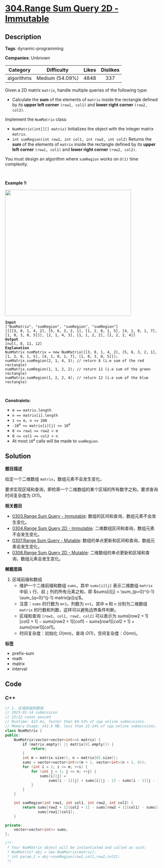 # [304.Range Sum Query 2D - Immutable](https://leetcode.com/problems/range-sum-query-2d-immutable/description/)

## Description

**Tags**: dynamic-programming

**Companies**: Unknown

|  Category  |   Difficulty    | Likes | Dislikes |
| :--------: | :-------------: | :---: | :------: |
| algorithms | Medium (54.09%) | 4848  |   337    |


<p>Given a 2D matrix <code>matrix</code>, handle multiple queries of the following type:</p>
<ul>
  <li>Calculate the <strong>sum</strong> of the elements of <code>matrix</code> inside the rectangle defined by its <strong>upper left corner</strong> <code>(row1, col1)</code> and <strong>lower right corner</strong> <code>(row2, col2)</code>.</li>
</ul>
<p>Implement the <code>NumMatrix</code> class:</p>
<ul>
  <li><code>NumMatrix(int[][] matrix)</code> Initializes the object with the integer matrix <code>matrix</code>.</li>
  <li><code>int sumRegion(int row1, int col1, int row2, int col2)</code> Returns the <strong>sum</strong> of the elements of <code>matrix</code> inside the rectangle defined by its <strong>upper left corner</strong> <code>(row1, col1)</code> and <strong>lower right corner</strong> <code>(row2, col2)</code>.</li>
</ul>
<p>You must design an algorithm where <code>sumRegion</code> works on <code>O(1)</code> time complexity.</p>
<p>&nbsp;</p>
<p><strong class="example">Example 1:</strong></p>
<img alt="" src="https://assets.leetcode.com/uploads/2021/03/14/sum-grid.jpg" style="width: 415px; height: 415px;" />
<pre><code><strong>Input</strong>
[&quot;NumMatrix&quot;, &quot;sumRegion&quot;, &quot;sumRegion&quot;, &quot;sumRegion&quot;]
[[[[3, 0, 1, 4, 2], [5, 6, 3, 2, 1], [1, 2, 0, 1, 5], [4, 1, 0, 1, 7], [1, 0, 3, 0, 5]]], [2, 1, 4, 3], [1, 1, 2, 2], [1, 2, 2, 4]]
<strong>Output</strong>
[null, 8, 11, 12]
<strong>Explanation</strong>
NumMatrix numMatrix = new NumMatrix([[3, 0, 1, 4, 2], [5, 6, 3, 2, 1], [1, 2, 0, 1, 5], [4, 1, 0, 1, 7], [1, 0, 3, 0, 5]]);
numMatrix.sumRegion(2, 1, 4, 3); // return 8 (i.e sum of the red rectangle)
numMatrix.sumRegion(1, 1, 2, 2); // return 11 (i.e sum of the green rectangle)
numMatrix.sumRegion(1, 2, 2, 4); // return 12 (i.e sum of the blue rectangle)</code></pre>
<p>&nbsp;</p>
<p><strong>Constraints:</strong></p>
<ul>
  <li><code>m == matrix.length</code></li>
  <li><code>n == matrix[i].length</code></li>
  <li><code>1 &lt;= m, n &lt;= 200</code></li>
  <li><code>-10<sup>4</sup> &lt;= matrix[i][j] &lt;= 10<sup>4</sup></code></li>
  <li><code>0 &lt;= row1 &lt;= row2 &lt; m</code></li>
  <li><code>0 &lt;= col1 &lt;= col2 &lt; n</code></li>
  <li>At most <code>10<sup>4</sup></code> calls will be made to <code>sumRegion</code>.</li>
</ul>

## Solution

**题目描述**

给定一个二维数组 `matrix`，数组元素不会发生变化。

要求实现区域和查询，即检索一个二维数组的某个区域的所有数字之和。要求查询时间复杂度为 $O(1)$。

**相关题目**

- [0303.Range Sum Query - Immutable](0303.range-sum-query-immutable.md): 数组的区间和查询，数组元素不会发生变化。
- [0304.Range Sum Query 2D - Immutable](0304.range-sum-query-2-d-immutable.md): 二维数组区间和查询，数组元素不会发生变化。
- [0307.Range Sum Query - Mutable](0307.range-sum-query-mutable.md): 数组的单点更新和区间和查询，数组元素会发生变化。
- [0308.Range Sum Query 2D - Mutable](0308.range-sum-query-2d-mutable.md): 二维数组的单点更新和区域和查询，数组元素会发生变化。

**解题思路**

1. 区域前缀和数组
   - 维护一个二维前缀和数组 `sums`，其中 `sums[i][j]` 表示二维数组 `matrix` 中前 `i` 行、前 `j` 列的所有元素之和，即 $sums[i][j] = \sum_{p=0}^{i-1} \sum_{q=0}^{j-1} matrix[p][q]$。
   - 注意：`sums` 的行数为 `m+1`，列数为 `n+1`，其中 `m` 和 `n` 分别为二维数组 `matrix` 的行数和列数，这样可以避免边界条件判断。
   - 区域和查询 `[row1, col1, row2, col2]` 可以表示为 $sums[row2+1][col2+1] - sums[row2+1][col1] - sums[row1][col2+1] + sums[row1][col1]$。
   - 时间复杂度：初始化 $O(mn)$，查询 $O(1)$，空间复杂度：$O(mn)$。

**标签**

- prefix-sum
- math
- matrix
- interval

<!-- code start -->
## Code

### C++

```cpp
// 1. 区域前缀和数组
// 2023-01-14 submission
// 22/22 cases passed
// Runtime: 423 ms, faster than 84.52% of cpp online submissions.
// Memory Usage: 142.6 MB, less than 22.14% of cpp online submissions.
class NumMatrix {
public:
    NumMatrix(vector<vector<int>>& matrix) {
        if (matrix.empty() || matrix[0].empty()) {
            return;
        }
        int m = matrix.size(), n = matrix[0].size();
        sums = vector<vector<int>>(m + 1, vector<int>(n + 1, 0));
        for (int i = 1; i <= m; ++i) {
            for (int j = 1; j <= n; ++j) {
                sums[i][j] =
                    sums[i - 1][j] + sums[i][j - 1] - sums[i - 1][j - 1] + matrix[i - 1][j - 1];
            }
        }
    }

    int sumRegion(int row1, int col1, int row2, int col2) {
        return sums[row2 + 1][col2 + 1] - sums[row2 + 1][col1] - sums[row1][col2 + 1] +
               sums[row1][col1];
    }

private:
    vector<vector<int>> sums;
};

/**
 * Your NumMatrix object will be instantiated and called as such:
 * NumMatrix* obj = new NumMatrix(matrix);
 * int param_1 = obj->sumRegion(row1,col1,row2,col2);
 */
```

<!-- code end -->
